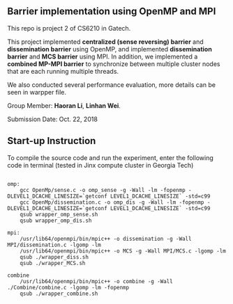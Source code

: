 ## Barrier implementation using OpenMP and MPI
This repo is project 2 of CS6210 in Gatech.

This project implemented **centralized (sense reversing) barrier** and **dissemination barrier** using OpenMP, and implemented **dissemination barrier** and **MCS barrier** using MPI. In addition, we implemented a **combined MP-MPI barrier** to synchronize between multiple cluster nodes that are each running multiple threads.

We also conducted several performance evaluation, more details can be seen in warpper file.

Group Member: **Haoran Li**, **Linhan Wei**.

Submission Date: Oct. 22, 2018

## Start-up Instruction
To compile the source code and run the experiment, enter the following code in terminal (tested in Jinx compute cluster in Georgia Tech)
```

omp:
	gcc OpenMp/sense.c -o omp_sense -g -Wall -lm -fopenmp -DLEVEL1_DCACHE_LINESIZE=`getconf LEVEL1_DCACHE_LINESIZE` -std=c99
	gcc OpenMp/dissemination.c -o omp_dis -g -Wall -lm -fopenmp -DLEVEL1_DCACHE_LINESIZE=`getconf LEVEL1_DCACHE_LINESIZE` -std=c99
	qsub wrapper_omp_sense.sh
	qsub wrapper_omp_dis.sh

mpi:
	/usr/lib64/openmpi/bin/mpic++ -o dissemination -g -Wall MPI/dissemination.c -lgomp -lm
	/usr/lib64/openmpi/bin/mpic++ -o MCS -g -Wall MPI/MCS.c -lgomp -lm
	qsub ./wrapper_diss.sh
	qsub ./wrapper_MCS.sh

combine
	/usr/lib64/openmpi/bin/mpic++ -o combine -g -Wall ./Combine/combine.c -lgomp -lm -fopenmp
	qsub ./wrapper_combine.sh
	
```
